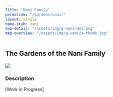 ```yaml
---
Title: "Nani Family"
permalink: "/gardens/nani/"
layout: single
name-stub: nani
map-detail: "/assets/img/g-nani-det.png"
map-overview: "/assets/img/g-venice-thumb.jpg"
---
```


## The Gardens of the Nani Family
<div style="display:flex;flex-flow:column;">
<img src="{{ site.baseurl }}assets/img/g-{{ page.name-stub }}-det.png" style="margin:0;"/>
</div>

### Description

\[Work in Progress\]
